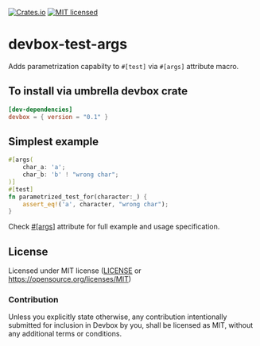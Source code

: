 [![Crates.io](https://img.shields.io/crates/v/devbox-test-args.svg)](https://crates.io/crates/devbox-test-args)
[![MIT licensed](https://img.shields.io/badge/license-MIT-blue.svg)](LICENSE)

# devbox-test-args

Adds parametrization capabilty to `#[test]` via `#[args]` attribute macro.

## To install via umbrella devbox crate

```toml
[dev-dependencies]
devbox = { version = "0.1" }
```

## Simplest example

```rust
#[args(
    char_a: 'a';
    char_b: 'b' ! "wrong char";
)]
#[test]
fn parametrized_test_for(character:_) {
    assert_eq!('a', character, "wrong char");
}
```

Check [#\[args\]] attribute for full example and usage specification.

[#\[args\]]: https://doc.rust-lang.org/devbox_test_args/attr.args.html

## License

Licensed under MIT license ([LICENSE](LICENSE) or https://opensource.org/licenses/MIT)

### Contribution

Unless you explicitly state otherwise, any contribution intentionally submitted for inclusion in
Devbox by you, shall be licensed as MIT, without any additional terms or conditions.
